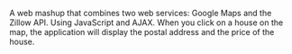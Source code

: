 A web mashup that combines two web services: Google Maps and the Zillow API.
Using JavaScript and AJAX.
When you click on a house on the map, the application will display the postal address and the price of the house.
